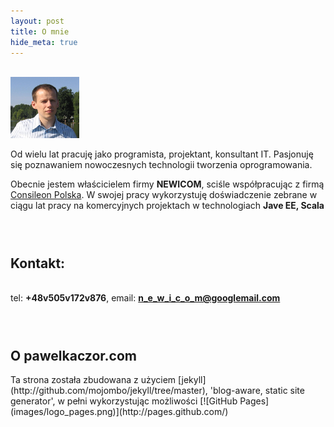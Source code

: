 ```yaml
---
layout: post
title: O mnie
hide_meta: true
---
```

<p>
<br />
<img src="/images/pawel_kaczor.png" alt="foto" class="foto"/>
</p>
Od wielu lat pracuję jako programista, projektant, konsultant IT. Pasjonuję się poznawaniem nowoczesnych technologii tworzenia oprogramowania.

Obecnie jestem właścicielem firmy **NEWICOM**, sciśle współpracując z firmą <a href="http://www.consileon.pl">Consileon Polska</a>. W swojej pracy wykorzystuję doświadczenie zebrane w ciągu lat pracy na komercyjnych projektach w technologiach **Jave EE, Scala**

<h2 style="padding-top:2em;" class="green">Kontakt:</h2>
<p>
<br />
tel: <strong>+48v505v172v876</strong>, 
email: <a href="mailto:n_e_w_i_c_o_m@googlemail.com"><strong>n_e_w_i_c_o_m@googlemail.com</strong></a>
</p>


<h2 style="padding-top:2em;" class="green">O pawelkaczor.com</h2>
Ta strona została zbudowana z użyciem [jekyll](http://github.com/mojombo/jekyll/tree/master),  
'blog-aware, static site generator', w pełni wykorzystując możliwości [![GitHub Pages](images/logo_pages.png)](http://pages.github.com/)

